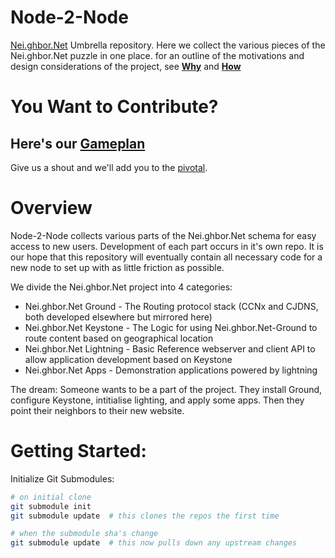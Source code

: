 Node-2-Node
===========

[Nei.ghbor.Net](http://Nei.ghbor.Net) Umbrella repository. Here we collect the various pieces of the Nei.ghbor.Net puzzle in one place.
for an outline of the motivations and design considerations of the project, see **[Why](http://Nei.ghbor.Net/main/why/)** and **[How](http://nei.ghbor.net/main/how/)**

You Want to Contribute?
=======================

## Here's our [Gameplan](https://www.pivotaltracker.com/s/projects/834121)

Give us a shout and we'll add you to the [pivotal](https://www.pivotaltracker.com/s/projects/834121).

Overview
========

Node-2-Node collects various parts of the Nei.ghbor.Net schema for easy access to new users. Development of each part occurs in it's own repo.
It is our hope that this repository will eventually contain all necessary code for a new node to set up with as little friction as possible.

We divide the Nei.ghbor.Net project into 4 categories:

* Nei.ghbor.Net Ground - The Routing protocol stack (CCNx and CJDNS, both developed elsewhere but mirrored here)
* Nei.ghbor.Net Keystone - The Logic for using Nei.ghbor.Net-Ground to route content based on geographical location
* Nei.ghbor.Net Lightning - Basic Reference webserver and client API to allow application development based on Keystone
* Nei.ghbor.Net Apps - Demonstration applications powered by lightning

The dream: Someone wants to be a part of the project. They install Ground, configure Keystone, intitialise lighting, and apply some apps. Then they point their neighbors to their new website.

Getting Started:
================

Initialize Git Submodules:

```bash
# on initial clone
git submodule init
git submodule update  # this clones the repos the first time

# when the submodule sha's change
git submodule update  # this now pulls down any upstream changes
```
